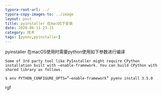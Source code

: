 ```yaml
---
typora-root-url: ../
typora-copy-images-to: ../image
layout: post
title: pyinstaller 在macOS下安装
date: 2020-06-11 23:15
category: 技术
tags: [pyenv,pyinstaller]
---
```


pyinstaller 在macOS使用时需要python使用如下参数进行编译

```shell
Some of 3rd party tool like PyInstaller might require CPython installation built with –enable-framework. You can build CPython with shared library as follows.

$ env PYTHON_CONFIGURE_OPTS=”–enable-framework” pyenv install 3.5.0
```

rgf

